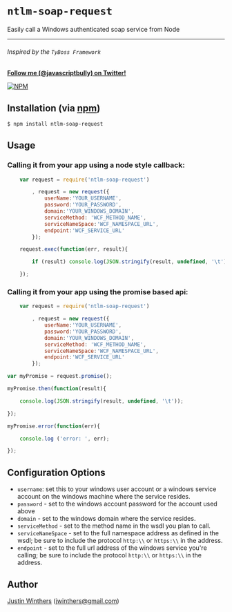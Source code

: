 # `ntlm-soap-request`

Easily call a Windows authenticated soap service from Node

---

###### Inspired by the `TyBoss Framework`

**[Follow me (@javascriptbully) on Twitter!](https://twitter.com/intent/user?screen_name=javascriptbully)**

[![NPM](https://nodei.co/npm/ntlm-soap-request.png?downloads=true&stars=true)](https://nodei.co/npm/ntlm-soap-request/)


## Installation (via [npm](https://npmjs.org/package/ntlm-soap-request))

```bash
$ npm install ntlm-soap-request
```

## Usage

### Calling it from your app using a node style callback:

````javascript
    var request = require('ntlm-soap-request')

        , request = new request({
            userName:'YOUR_USERNAME',
            password:'YOUR_PASSWORD',
            domain:'YOUR_WINDOWS_DOMAIN',
            serviceMethod: 'WCF_METHOD_NAME',
            serviceNameSpace:'WCF_NAMESPACE_URL',
            endpoint:'WCF_SERVICE_URL'
        });

    request.exec(function(err, result){

        if (result) console.log(JSON.stringify(result, undefined, '\t'));

    });
````

### Calling it from your app using the promise based api:

````javascript
    var request = require('ntlm-soap-request')

        , request = new request({
            userName:'YOUR_USERNAME',
            password:'YOUR_PASSWORD',
            domain:'YOUR_WINDOWS_DOMAIN',
            serviceMethod: 'WCF_METHOD_NAME',
            serviceNameSpace:'WCF_NAMESPACE_URL',
            endpoint:'WCF_SERVICE_URL'
        });

var myPromise = request.promise();

myPromise.then(function(result){

    console.log(JSON.stringify(result, undefined, '\t'));

});

myPromise.error(function(err){

    console.log ('error: ', err);

});
````

## Configuration Options

* `username`: set this to your windows user account or a windows service account on the windows machine where the service resides.
* `password` - set to the windows account password for the account used above
* `domain` - set to the windows domain where the service resides.
* `serviceMethod` - set to the method name in the wsdl you plan to call.
* `serviceNameSpace` - set to the full namespace address as defined in the wsdl; be sure to include the protocol `http:\\` or `https:\\` in the address.
* `endpoint` - set to the full url address of the windows service you're calling; be sure to include the protocol `http:\\` or `https:\\` in the address.


## Author

[Justin Winthers](https://github.com/JustinWinthers) ([jwinthers@gmail.com](mailto:jwinthers@gmail.com))